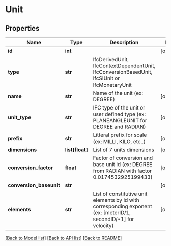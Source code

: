 # Unit

## Properties
Name | Type | Description | Notes
------------ | ------------- | ------------- | -------------
**id** | **int** |  | [optional] 
**type** | **str** | IfcDerivedUnit, IfcContextDependentUnit, IfcConversionBasedUnit, IfcSIUnit or IfcMonetaryUnit | 
**name** | **str** | Name of the unit (ex: DEGREE) | [optional] 
**unit_type** | **str** | IFC type of the unit or user defined type (ex: PLANEANGLEUNIT for DEGREE and RADIAN) | [optional] 
**prefix** | **str** | Litteral prefix for scale (ex: MILLI, KILO, etc..) | [optional] 
**dimensions** | **list[float]** | List of 7 units dimensions | [optional] 
**conversion_factor** | **float** | Factor of conversion and base unit id (ex: DEGREE from RADIAN with factor 0.0174532925199433) | [optional] 
**conversion_baseunit** | **str** |  | [optional] 
**elements** | **str** | List of constitutive unit elements by id with corresponding exponent (ex: [meterID/1, secondID/-1] for velocity) | [optional] 

[[Back to Model list]](../README.md#documentation-for-models) [[Back to API list]](../README.md#documentation-for-api-endpoints) [[Back to README]](../README.md)


